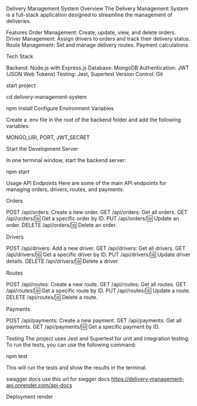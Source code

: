 Delivery Management System
Overview
The Delivery Management System is a full-stack application designed to streamline the management of deliveries.

Features
Order Management: Create, update, view, and delete orders.
Driver Management: Assign drivers to orders and track their delivery status.
Route Management: Set and manage delivery routes.
Payment calculations


Tech Stack

Backend: Node.js with Express.js
Database: MongoDB
Authentication: JWT (JSON Web Tokens)
Testing: Jest, Supertest
Version Control: Git

start project  

cd delivery-management-system

npm install
Configure Environment Variables

Create a .env file in the root of the backend folder and add the following variables:

MONGO_URI,
PORT,
JWT_SECRET


Start the Development Server

In one terminal window, start the backend server:

npm start


Usage
API Endpoints
Here are some of the main API endpoints for managing orders, drivers, routes, and payments:

Orders

POST /api/orders: Create a new order.
GET /api/orders: Get all orders.
GET /api/orders/:id: Get a specific order by ID.
PUT /api/orders/:id: Update an order.
DELETE /api/orders/:id: Delete an order.


Drivers

POST /api/drivers: Add a new driver.
GET /api/drivers: Get all drivers.
GET /api/drivers/:id: Get a specific driver by ID.
PUT /api/drivers/:id: Update driver details.
DELETE /api/drivers/:id: Delete a driver.


Routes

POST /api/routes: Create a new route.
GET /api/routes: Get all routes.
GET /api/routes/:id: Get a specific route by ID.
PUT /api/routes/:id: Update a route.
DELETE /api/routes/:id: Delete a route.


Payments

POST /api/payments: Create a new payment.
GET /api/payments: Get all payments.
GET /api/payments/:id: Get a specific payment by ID.


Testing
The project uses Jest and Supertest for unit and integration testing. To run the tests, you can use the following command:

npm test

This will run the tests and show the results in the terminal.

swagger docs
use this url for swgger docs
https://delivery-management-api.onrender.com/api-docs

Deployment
render
